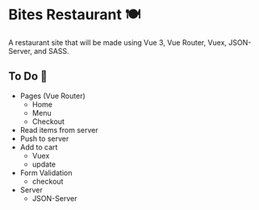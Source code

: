 # Bites Restaurant 🍽

A restaurant site that will be made using Vue 3, Vue Router, Vuex, JSON-Server, and SASS.

## To Do 📌
* Pages (Vue Router)
    * Home
    * Menu
    * Checkout
* Read items from server
* Push to server
* Add to cart
    * Vuex
    * update
* Form Validation
    * checkout
* Server
    * JSON-Server